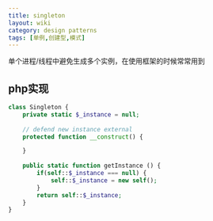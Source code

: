```yaml
---
title: singleton
layout: wiki
category: design patterns
tags: [单例,创建型,模式]
---
```



单个进程/线程中避免生成多个实例，在使用框架的时候常常用到


## php实现

~~~PHP
class Singleton {
	private static $_instance = null;
	
	// defend new instance external
	protected function __construct() {

	}
	
	public static function getInstance () {
		if(self::$_instance === null) {
			self::$_instance = new self();
		}
		return self::$_instance;
	}
}
~~~
